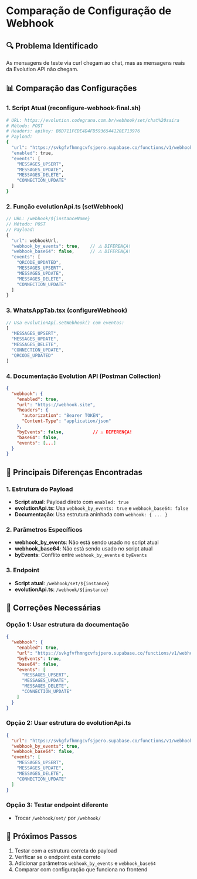 # Comparação de Configuração de Webhook

## 🔍 Problema Identificado
As mensagens de teste via curl chegam ao chat, mas as mensagens reais da Evolution API não chegam.

## 📊 Comparação das Configurações

### 1. Script Atual (reconfigure-webhook-final.sh)
```bash
# URL: https://evolution.codegrana.com.br/webhook/set/chat%20saira
# Método: POST
# Headers: apikey: B6D711FCDE4D4FD5936544120E713976
# Payload:
{
  "url": "https://svkgfvfhmngcvfsjpero.supabase.co/functions/v1/webhook-receiver",
  "enabled": true,
  "events": [
    "MESSAGES_UPSERT",
    "MESSAGES_UPDATE", 
    "MESSAGES_DELETE",
    "CONNECTION_UPDATE"
  ]
}
```

### 2. Função evolutionApi.ts (setWebhook)
```typescript
// URL: /webhook/${instanceName}
// Método: POST
// Payload:
{
  "url": webhookUrl,
  "webhook_by_events": true,    // ⚠️ DIFERENÇA!
  "webhook_base64": false,      // ⚠️ DIFERENÇA!
  "events": [
    "QRCODE_UPDATED",
    "MESSAGES_UPSERT",
    "MESSAGES_UPDATE",
    "MESSAGES_DELETE",
    "CONNECTION_UPDATE"
  ]
}
```

### 3. WhatsAppTab.tsx (configureWebhook)
```typescript
// Usa evolutionApi.setWebhook() com eventos:
[
  "MESSAGES_UPSERT",
  "MESSAGES_UPDATE", 
  "MESSAGES_DELETE",
  "CONNECTION_UPDATE",
  "QRCODE_UPDATED"
]
```

### 4. Documentação Evolution API (Postman Collection)
```json
{
  "webhook": {
    "enabled": true,
    "url": "https://webhook.site",
    "headers": {
      "autorization": "Bearer TOKEN",
      "Content-Type": "application/json"
    },
    "byEvents": false,           // ⚠️ DIFERENÇA!
    "base64": false,
    "events": [...]
  }
}
```

## 🚨 Principais Diferenças Encontradas

### 1. Estrutura do Payload
- **Script atual**: Payload direto com `enabled: true`
- **evolutionApi.ts**: Usa `webhook_by_events: true` e `webhook_base64: false`
- **Documentação**: Usa estrutura aninhada com `webhook: { ... }`

### 2. Parâmetros Específicos
- **webhook_by_events**: Não está sendo usado no script atual
- **webhook_base64**: Não está sendo usado no script atual
- **byEvents**: Conflito entre `webhook_by_events` e `byEvents`

### 3. Endpoint
- **Script atual**: `/webhook/set/${instance}`
- **evolutionApi.ts**: `/webhook/${instance}`

## 🔧 Correções Necessárias

### Opção 1: Usar estrutura da documentação
```json
{
  "webhook": {
    "enabled": true,
    "url": "https://svkgfvfhmngcvfsjpero.supabase.co/functions/v1/webhook-receiver",
    "byEvents": true,
    "base64": false,
    "events": [
      "MESSAGES_UPSERT",
      "MESSAGES_UPDATE",
      "MESSAGES_DELETE", 
      "CONNECTION_UPDATE"
    ]
  }
}
```

### Opção 2: Usar estrutura do evolutionApi.ts
```json
{
  "url": "https://svkgfvfhmngcvfsjpero.supabase.co/functions/v1/webhook-receiver",
  "webhook_by_events": true,
  "webhook_base64": false,
  "events": [
    "MESSAGES_UPSERT",
    "MESSAGES_UPDATE",
    "MESSAGES_DELETE",
    "CONNECTION_UPDATE"
  ]
}
```

### Opção 3: Testar endpoint diferente
- Trocar `/webhook/set/` por `/webhook/`

## 🎯 Próximos Passos
1. Testar com a estrutura correta do payload
2. Verificar se o endpoint está correto
3. Adicionar parâmetros `webhook_by_events` e `webhook_base64`
4. Comparar com configuração que funciona no frontend